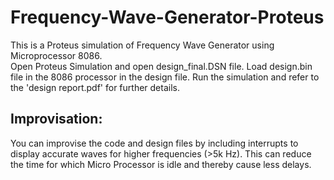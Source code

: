 # Frequency-Wave-Generator-Proteus
This is a Proteus simulation of Frequency Wave Generator using Microprocessor 8086.  
Open Proteus Simulation and open design_final.DSN file. Load design.bin file in the 8086 processor in the design file. Run the simulation and refer to the 'design report.pdf' for further details.
## Improvisation:
You can improvise the code and design files by including interrupts to display accurate waves for higher frequencies (>5k Hz). This can reduce the time for which Micro Processor is idle and thereby cause less delays.
